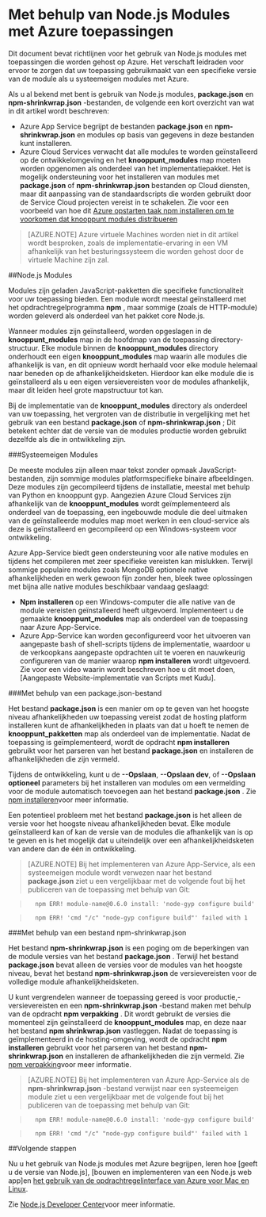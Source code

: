 <properties
    pageTitle="Werken met Modules Node.js"
    description="Informatie over het werken met modules Node.js als met Azure App Service of Cloud-Services."
    services=""
    documentationCenter="nodejs"
    authors="rmcmurray"
    manager="wpickett"
    editor=""/>

<tags
    ms.service="multiple"
    ms.workload="na"
    ms.tgt_pltfrm="na"
    ms.devlang="nodejs"
    ms.topic="article"
    ms.date="08/11/2016"
    ms.author="robmcm"/>


# <a name="using-nodejs-modules-with-azure-applications"></a>Met behulp van Node.js Modules met Azure toepassingen

Dit document bevat richtlijnen voor het gebruik van Node.js modules met toepassingen die worden gehost op Azure. Het verschaft leidraden voor ervoor te zorgen dat uw toepassing gebruikmaakt van een specifieke versie van de module als u systeemeigen modules met Azure.

Als u al bekend met bent is gebruik van Node.js modules, **package.json** en **npm-shrinkwrap.json** -bestanden, de volgende een kort overzicht van wat in dit artikel wordt beschreven:

* Azure App Service begrijpt de bestanden **package.json** en **npm-shrinkwrap.json** en modules op basis van gegevens in deze bestanden kunt installeren.
* Azure Cloud Services verwacht dat alle modules te worden geïnstalleerd op de ontwikkelomgeving en het **knooppunt\_modules** map moeten worden opgenomen als onderdeel van het implementatiepakket. Het is mogelijk ondersteuning voor het installeren van modules met **package.json** of **npm-shrinkwrap.json** bestanden op Cloud diensten, maar dit aanpassing van de standaardscripts die worden gebruikt door de Service Cloud projecten vereist in te schakelen. Zie voor een voorbeeld van hoe dit [Azure opstarten taak npm installeren om te voorkomen dat knooppunt modules distribueren](https://github.com/woloski/nodeonazure-blog/blob/master/articles/startup-task-to-run-npm-in-azure.markdown)

> [AZURE.NOTE] Azure virtuele Machines worden niet in dit artikel wordt besproken, zoals de implementatie-ervaring in een VM afhankelijk van het besturingssysteem die worden gehost door de virtuele Machine zijn zal.

##<a name="nodejs-modules"></a>Node.js Modules

Modules zijn geladen JavaScript-pakketten die specifieke functionaliteit voor uw toepassing bieden. Een module wordt meestal geïnstalleerd met het opdrachtregelprogramma **npm** , maar sommige (zoals de HTTP-module) worden geleverd als onderdeel van het pakket core Node.js.

Wanneer modules zijn geïnstalleerd, worden opgeslagen in de **knooppunt\_modules** map in de hoofdmap van de toepassing directory-structuur. Elke module binnen de **knooppunt\_modules** directory onderhoudt een eigen **knooppunt\_modules** map waarin alle modules die afhankelijk is van, en dit opnieuw wordt herhaald voor elke module helemaal naar beneden op de afhankelijkheidsketen. Hierdoor kan elke module die is geïnstalleerd als u een eigen versievereisten voor de modules afhankelijk, maar dit leiden heel grote mapstructuur tot kan.

Bij de implementatie van de **knooppunt\_modules** directory als onderdeel van uw toepassing, het vergroten van de distributie in vergelijking met het gebruik van een bestand **package.json** of **npm-shrinkwrap.json** ; Dit betekent echter dat de versie van de modules productie worden gebruikt dezelfde als die in ontwikkeling zijn.

###<a name="native-modules"></a>Systeemeigen Modules

De meeste modules zijn alleen maar tekst zonder opmaak JavaScript-bestanden, zijn sommige modules platformspecifieke binaire afbeeldingen. Deze modules zijn gecompileerd tijdens de installatie, meestal met behulp van Python en knooppunt gyp. Aangezien Azure Cloud Services zijn afhankelijk van de **knooppunt\_modules** wordt geïmplementeerd als onderdeel van de toepassing, een ingebouwde module die deel uitmaken van de geïnstalleerde modules map moet werken in een cloud-service als deze is geïnstalleerd en gecompileerd op een Windows-systeem voor ontwikkeling.

Azure App-Service biedt geen ondersteuning voor alle native modules en tijdens het compileren met zeer specifieke vereisten kan mislukken. Terwijl sommige populaire modules zoals MongoDB optionele native afhankelijkheden en werk gewoon fijn zonder hen, bleek twee oplossingen met bijna alle native modules beschikbaar vandaag geslaagd:

* **Npm installeren** op een Windows-computer die alle native van de module vereisten geïnstalleerd heeft uitgevoerd. Implementeert u de gemaakte **knooppunt\_modules** map als onderdeel van de toepassing naar Azure App-Service.
* Azure App-Service kan worden geconfigureerd voor het uitvoeren van aangepaste bash of shell-scripts tijdens de implementatie, waardoor u de verkoopkans aangepaste opdrachten uit te voeren en nauwkeurig configureren van de manier waarop **npm installeren** wordt uitgevoerd. Zie voor een video waarin wordt beschreven hoe u dit moet doen, [Aangepaste Website-implementatie van Scripts met Kudu].

###<a name="using-a-packagejson-file"></a>Met behulp van een package.json-bestand

Het bestand **package.json** is een manier om op te geven van het hoogste niveau afhankelijkheden uw toepassing vereist zodat de hosting platform installeren kunt de afhankelijkheden in plaats van dat u hoeft te nemen de **knooppunt\_pakketten** map als onderdeel van de implementatie. Nadat de toepassing is geïmplementeerd, wordt de opdracht **npm installeren** gebruikt voor het parseren van het bestand **package.json** en installeren de afhankelijkheden die zijn vermeld.

Tijdens de ontwikkeling, kunt u de **--Opslaan**, **--Opslaan dev**, of **--Opslaan optioneel** parameters bij het installeren van modules om een vermelding voor de module automatisch toevoegen aan het bestand **package.json** . Zie [npm installeren](https://docs.npmjs.com/cli/install)voor meer informatie.

Een potentieel probleem met het bestand **package.json** is het alleen de versie voor het hoogste niveau afhankelijkheden bevat. Elke module geïnstalleerd kan of kan de versie van de modules die afhankelijk van is op te geven en is het mogelijk dat u uiteindelijk over een afhankelijkheidsketen van andere dan de één in ontwikkeling.

> [AZURE.NOTE]
> Bij het implementeren van Azure App-Service, als een systeemeigen module wordt verwezen naar het bestand <b>package.json</b> ziet u een vergelijkbaar met de volgende fout bij het publiceren van de toepassing met behulp van Git:

>       npm ERR! module-name@0.6.0 install: 'node-gyp configure build'

>       npm ERR! 'cmd "/c" "node-gyp configure build"' failed with 1


###<a name="using-a-npm-shrinkwrapjson-file"></a>Met behulp van een bestand npm-shrinkwrap.json

Het bestand **npm-shrinkwrap.json** is een poging om de beperkingen van de module versies van het bestand **package.json** . Terwijl het bestand **package.json** bevat alleen de versies voor de modules van het hoogste niveau, bevat het bestand **npm-shrinkwrap.json** de versievereisten voor de volledige module afhankelijkheidsketen.

U kunt vergrendelen wanneer de toepassing gereed is voor productie,-versievereisten en een **npm-shrinkwrap.json** -bestand maken met behulp van de opdracht **npm verpakking** . Dit wordt gebruikt de versies die momenteel zijn geïnstalleerd de **knooppunt\_modules** map, en deze naar het bestand **npm shrinkwrap.json** vastleggen. Nadat de toepassing is geïmplementeerd in de hosting-omgeving, wordt de opdracht **npm installeren** gebruikt voor het parseren van het bestand **npm-shrinkwrap.json** en installeren de afhankelijkheden die zijn vermeld. Zie [npm verpakking](https://docs.npmjs.com/cli/shrinkwrap)voor meer informatie.

> [AZURE.NOTE]
>Bij het implementeren van Azure App-Service als de <b>npm-shrinkwrap.json</b> -bestand verwijst naar een systeemeigen module ziet u een vergelijkbaar met de volgende fout bij het publiceren van de toepassing met behulp van Git:

>       npm ERR! module-name@0.6.0 install: 'node-gyp configure build'

>       npm ERR! 'cmd "/c" "node-gyp configure build"' failed with 1


##<a name="next-steps"></a>Volgende stappen

Nu u het gebruik van Node.js modules met Azure begrijpen, leren hoe [geeft u de versie van Node.js], [bouwen en implementeren van een Node.js web app]en [het gebruik van de opdrachtregelinterface van Azure voor Mac en Linux].

Zie [Node.js Developer Center](/develop/nodejs/)voor meer informatie.

[Geef de versie Node.js]: nodejs-specify-node-version-azure-apps.md
[Het gebruik van de opdrachtregelinterface van Azure voor Mac en Linux]: xplat-cli-install.md
[bouwen en implementeren van een web app Node.js.]: web-sites-nodejs-develop-deploy-mac.md
[Node.js Web Application with Storage on MongoDB (MongoLab)]: store-mongolab-web-sites-nodejs-store-data-mongodb.md
[Build and deploy a Node.js application to an Azure Cloud Service]: cloud-services-nodejs-develop-deploy-app.md
[Scripts voor aangepaste Website-implementatie met Kudu]: /documentation/videos/custom-web-site-deployment-scripts-with-kudu/
